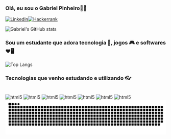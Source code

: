 ### Olá, eu sou o Gabriel Pinheiro👋🏻

[![Linkedin](https://img.shields.io/badge/LinkedIn-0077B5?style=for-the-badge&logo=linkedin&logoColor=white)](https://www.linkedin.com/in/gabriel-pinheiro-cardoso-640424265/)[![Hackerrank](https://img.shields.io/badge/-Hackerrank-2EC866?style=for-the-badge&logo=HackerRank&logoColor=white)](https://www.hackerrank.com/gabrielpinheiro4)

![Gabriel's GitHub stats](https://github-readme-stats.vercel.app/api?username=GabrielPinheiroCardoso&show_icons=true&theme=radical)

### Sou um estudante que adora tecnologia 🚀, jogos 🎮 e softwares ❤️🖥️

![Top Langs](https://github-readme-stats.vercel.app/api/top-langs/?username=GabrielPinheiroCardoso&layout=compact)

### Tecnologias que venho estudando e utilizando 👓

<div style = "display; inline_block"><br/>
    <img align = "center" alt = "html5" src = "https://img.shields.io/badge/C-00599C?style=for-the-badge&logo=c&logoColor=white" />
    <img align = "center" alt = "html5" src = "https://img.shields.io/badge/C%2B%2B-00599C?style=for-the-badge&logo=c%2B%2B&logoColor=white" />
    <img align = "center" alt = "html5" src = "https://img.shields.io/badge/JavaScript-323330?style=for-the-badge&logo=javascript&logoColor=F7DF1E" />
    <img align = "center" alt = "html5" src = "https://img.shields.io/badge/HTML5-E34F26?style=for-the-badge&logo=html5&logoColor=white" />
    <img align = "center" alt = "html5" src = "https://img.shields.io/badge/CSS-239120?&style=for-the-badge&logo=css3&logoColor=white" />
    <img align = "center" alt = "html5" src = "https://img.shields.io/badge/MySQL-00000F?style=for-the-badge&logo=mysql&logoColor=white" />
    <img align = "center" alt = "html5" src = "https://img.shields.io/badge/Java-ED8B00?style=for-the-badge&logo=openjdk&logoColor=white" />
</div>

<div> 
  <picture>
  <source
    media="(prefers-color-scheme: dark)"
    srcset="https://raw.githubusercontent.com/platane/snk/output/github-contribution-grid-snake-dark.svg"
  />
  <img
    alt="github contribution grid snake animation"
    src="https://raw.githubusercontent.com/platane/snk/output/github-contribution-grid-snake.svg"
  />
</picture>
</div>

